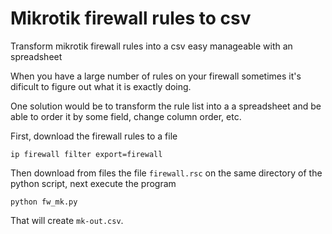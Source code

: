 # Mikrotik firewall rules to csv
Transform mikrotik firewall rules into a csv easy manageable with an spreadsheet

When you have a large number of rules on your firewall sometimes it's dificult to figure out what it is exactly doing. 

One solution would be to transform the rule list into a a spreadsheet and be able to order it by some field, change column order, etc. 

First, download the firewall rules to a file 

```
ip firewall filter export=firewall
```

Then download from files the file ```firewall.rsc``` on the same directory of the python script, next execute the program

``` 
python fw_mk.py
```

That will create ```mk-out.csv```.
